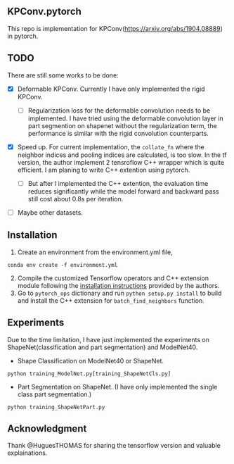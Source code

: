 ## KPConv.pytorch

This repo is implementation for KPConv(https://arxiv.org/abs/1904.08889) in pytorch.

## TODO
There are still some works to be done:
- [x] Deformable KPConv. Currently I have only implemented the rigid KPConv.
  - [ ] Regularization loss for the deformable convolution needs to be implemented. I have tried using the deformable convolution layer in part segmention on shapenet without the regularization term, the performance is similar with the rigid convolution counterparts.
- [x] Speed up. For current implementation, the `collate_fn` where the neighbor indices and pooling indices are calculated, is too slow. In the tf version, the author implement 2 tensroflow C++ wrapper which is quite efficient. I am planing to write C++ extention using pytorch. 
  - [ ] But after I implemented the C++ extention, the evaluation time reduces significantly while the model forward and backward pass still cost about 0.8s per iteration.
- [ ] Maybe other datasets.


## Installation

1. Create an environment from the environment.yml file,
```
conda env create -f environment.yml
```
2. Compile the customized Tensorflow operators and C++ extension module following the [installation instructions](https://github.com/HuguesTHOMAS/KPConv/blob/master/INSTALL.md) provided by the authors.
3. Go to `pytorch_ops` dictionary and run `python setup.py install` to build and install the C++ extension for `batch_find_neighbors` function.


## Experiments

Due to the time limitation, I have just implemented the experiments on ShapeNet(classification and part segmentation) and ModelNet40. 

- Shape Classification on ModelNet40 or ShapeNet.
```
python training_ModelNet.py[training_ShapeNetCls.py]
```

- Part Segmentation on ShapeNet. (I have only implemented the single class part segmentation.)
```
python training_ShapeNetPart.py
```

## Acknowledgment

Thank @HuguesTHOMAS for sharing the tensorflow version and valuable explainations. 

